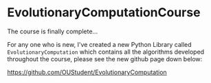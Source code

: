 # EvolutionaryComputationCourse
The course is finally complete...

For any one who is new, I've created a new Python Library called `EvolutionaryComputation` which contains all the algorithms developed throughout the course, please see the new github page down below:

https://github.com/OUStudent/EvolutionaryComputation
